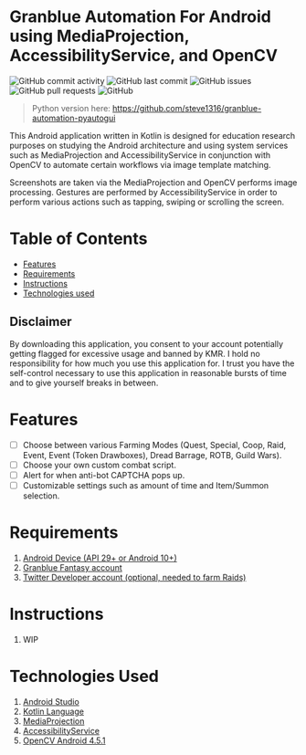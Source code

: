 # Granblue Automation For Android using MediaProjection, AccessibilityService, and OpenCV
![GitHub commit activity](https://img.shields.io/github/commit-activity/m/steve1316/granblue-automation-android?logo=GitHub) ![GitHub last commit](https://img.shields.io/github/last-commit/steve1316/granblue-automation-android?logo=GitHub) ![GitHub issues](https://img.shields.io/github/issues/steve1316/granblue-automation-android?logo=GitHub) ![GitHub pull requests](https://img.shields.io/github/issues-pr/steve1316/granblue-automation-android?logo=GitHub) ![GitHub](https://img.shields.io/github/license/steve1316/granblue-automation-android?logo=GitHub)

> Python version here: https://github.com/steve1316/granblue-automation-pyautogui

This Android application written in Kotlin is designed for education research purposes on studying the Android architecture and using system services such as MediaProjection and AccessibilityService in conjunction with OpenCV to automate certain workflows via image template matching.

Screenshots are taken via the MediaProjection and OpenCV performs image processing. Gestures are performed by AccessibilityService in order to perform various actions such as tapping, swiping or scrolling the screen.

# Table of Contents
- [Features](<#Features>)
- [Requirements](<#Requirements>)
- [Instructions](<#Instructions>)
- [Technologies used](<#Technologies-Used>)

## Disclaimer
By downloading this application, you consent to your account potentially getting flagged for excessive usage and banned by KMR. I hold no responsibility for how much you use this application for. I trust you have the self-control necessary to use this application in reasonable bursts of time and to give yourself breaks in between.

# Features
- [ ] Choose between various Farming Modes (Quest, Special, Coop, Raid, Event, Event (Token Drawboxes), Dread Barrage, ROTB, Guild Wars).
- [ ] Choose your own custom combat script.
- [ ] Alert for when anti-bot CAPTCHA pops up.
- [ ] Customizable settings such as amount of time and Item/Summon selection.

# Requirements
1. [Android Device (API 29+ or Android 10+)](https://developer.android.com/about/versions)
2. [Granblue Fantasy account](http://game.granbluefantasy.jp/)
3. [Twitter Developer account (optional, needed to farm Raids)](https://developer.twitter.com/en)

# Instructions
1. WIP

# Technologies Used
1. [Android Studio](https://developer.android.com/studio)
2. [Kotlin Language](https://developer.android.com/kotlin)
3. [MediaProjection](https://developer.android.com/reference/android/media/projection/MediaProjection)
4. [AccessibilityService](https://developer.android.com/reference/android/accessibilityservice/AccessibilityService)
5. [OpenCV Android 4.5.1](https://opencv.org/releases/)